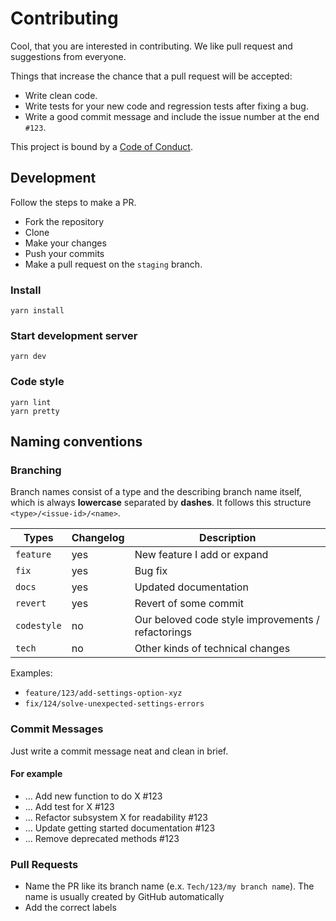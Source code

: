 # Contributing

Cool, that you are interested in contributing. We like pull request and suggestions from everyone.

Things that increase the chance that a pull request will be accepted:

-   Write clean code.
-   Write tests for your new code and regression tests after fixing a bug.
-   Write a good commit message and include the issue number at the end `#123`.

This project is bound by a [Code of Conduct](CODE_OF_CONDUCT.md).

## Development

Follow the steps to make a PR.
- Fork the repository
- Clone
- Make your changes
- Push your commits
- Make a pull request on the `staging` branch.

### Install
```
yarn install
```
### Start development server
```
yarn dev
```
### Code style
```
yarn lint
yarn pretty
```

## Naming conventions

### Branching

Branch names consist of a type and the describing branch name itself, which is always **lowercase** separated by **dashes**.
It follows this structure `<type>/<issue-id>/<name>`.

| Types       | Changelog | Description                                        |
| ----------- | --------- | -------------------------------------------------- |
| `feature`   | yes       | New feature I add or expand                        |
| `fix`       | yes       | Bug fix                                            |
| `docs`      | yes       | Updated documentation                              |
| `revert`    | yes       | Revert of some commit                              |
| `codestyle` | no        | Our beloved code style improvements / refactorings |
| `tech`      | no        | Other kinds of technical changes                   |

Examples:

-   `feature/123/add-settings-option-xyz`
-   `fix/124/solve-unexpected-settings-errors`

### Commit Messages

Just write a commit message neat and clean in brief.

#### For example

-   ... Add new function to do X #123
-   ... Add test for X #123
-   ... Refactor subsystem X for readability #123
-   ... Update getting started documentation #123
-   ... Remove deprecated methods #123

### Pull Requests

-   Name the PR like its branch name (e.x. `Tech/123/my branch name`). The name is usually created by GitHub automatically
-   Add the correct labels
